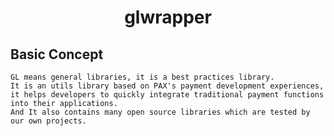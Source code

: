 # <center>glwrapper</center>

## Basic Concept

    GL means general libraries, it is a best practices library.
    It is an utils library based on PAX's payment development experiences,
    it helps developers to quickly integrate traditional payment functions into their applications.
    And It also contains many open source libraries which are tested by our own projects.
